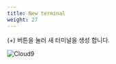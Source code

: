 ```yaml
---
title: New terminal
weight: 27
---
```


(+) 버튼을 눌러 새 터미널을 생성 합니다.

![Cloud9](../../cloud9/images/cloud9-06.png)
